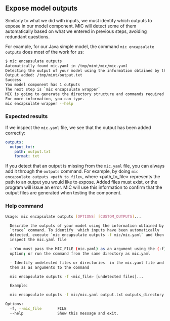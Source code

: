## Expose model outputs

Similarly to what we did with inputs, we must identify which outputs to expose in our model component. MIC will detect some of them automatically based on what we entered in previous steps, avoiding redundant questions.

For example, for our Java simple model, the command `mic encapsulate outputs` does most of the work for us:

```bash
$ mic encapsulate outputs
Automatically found mic.yaml in /tmp/mint/mic/mic.yaml
Detecting the output of your model using the information obtained by the `trace` command.
Output added: /tmp/mint/output.txt
Success
You model component has 1 outputs
The next step is `mic encapsulate wrapper`
MIC is going to generate the directory structure and commands required to run your model.
For more information, you can type.
mic encapsulate wrapper --help
```

### Expected results 
If we inspect the `mic.yaml` file, we see that the output has been added correctly:

```yaml
outputs:
  output_txt:
    path: output.txt
    format: txt
```

If you detect that an output is missing from the `mic.yaml` file, you can always add it through the `outputs` command. For example, by doing `mic encapsulate outputs <path_to_file>`, where <path_to_file> represents the path to an output you would like to expose. Added files must exist, or the program will issue an error. MIC will use this information to confirm that the output files are generated when testing the component.

### Help command

```bash
Usage: mic encapsulate outputs [OPTIONS] [CUSTOM_OUTPUTS]...

  Describe the outputs of your model using the information obtained by the
  `trace` command. To identify  which inputs have been automatically
  detected, execute `mic encapsulate outputs -f mic/mic.yaml` and then
  inspect the mic.yaml file

  - You must pass the MIC_FILE (mic.yaml) as an argument using the (-f)
  option; or run the command from the same directory as mic.yaml

  - Identify undetected files or directories  in the mic.yaml file and pass
  them as as arguments to the command

  mic encapsulate outputs -f <mic_file> [undetected files]...

  Example:

  mic encapsulate outputs -f mic/mic.yaml output.txt outputs_directory

Options:
  -f, --mic_file       FILE
  --help               Show this message and exit.
```
